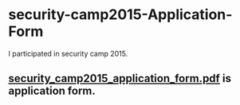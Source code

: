 # security-camp2015-Application-Form

I participated in security camp 2015.

## [security_camp2015_application_form.pdf](security_camp2015_application_form.pdf) is application form.


